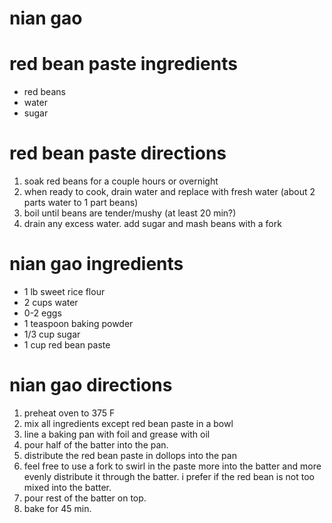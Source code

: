 # nian gao

# red bean paste ingredients
- red beans
- water
- sugar

# red bean paste directions
1. soak red beans for a couple hours or overnight
1. when ready to cook, drain water and replace with fresh water (about 2 parts water to 1 part beans)
1. boil until beans are tender/mushy (at least 20 min?)
1. drain any excess water. add sugar and mash beans with a fork

# nian gao ingredients
- 1 lb sweet rice flour
- 2 cups water
- 0-2 eggs
- 1 teaspoon baking powder
- 1/3 cup sugar
- 1 cup red bean paste

# nian gao directions
1. preheat oven to 375 F
1. mix all ingredients except red bean paste in a bowl
1. line a baking pan with foil and grease with oil
1. pour half of the batter into the pan.
1. distribute the red bean paste in dollops into the pan
1. feel free to use a fork to swirl in the paste more into the batter and more evenly distribute it through the batter. i prefer if the red bean is not too mixed into the batter.
1. pour rest of the batter on top.
1. bake for 45 min.

